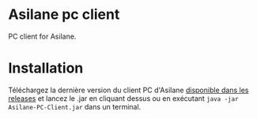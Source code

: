 Asilane pc client
=================

PC client for Asilane.

Installation
============

Téléchargez la dernière version du client PC d'Asilane [disponible dans les releases](https://github.com/Asilane/Asilane-pc-client/releases) et lancez le .jar en cliquant dessus ou en exécutant `java -jar Asilane-PC-Client.jar` dans un terminal.
